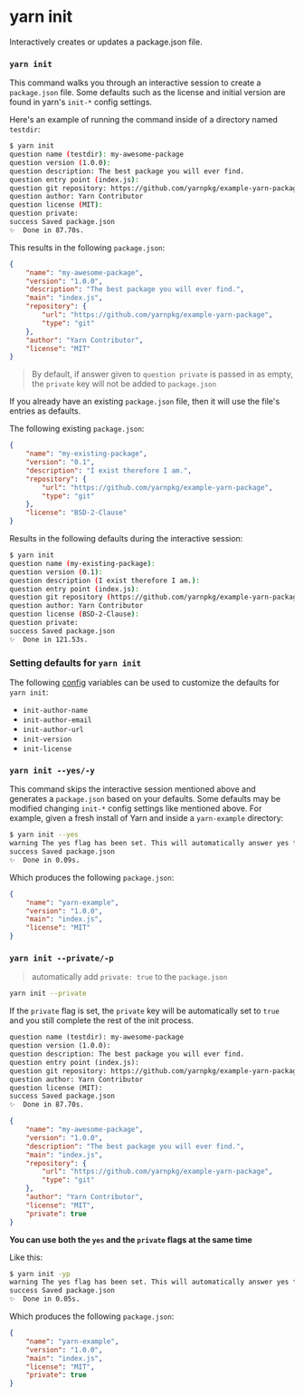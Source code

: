 # yarn init

Interactively creates or updates a package.json file.

### `yarn init`

This command walks you through an interactive session to create a `package.json` file. Some defaults such as the license and initial version are found in yarn's `init-*` config settings.

Here's an example of running the command inside of a directory named `testdir`:

```bash
$ yarn init
question name (testdir): my-awesome-package
question version (1.0.0):
question description: The best package you will ever find.
question entry point (index.js):
question git repository: https://github.com/yarnpkg/example-yarn-package
question author: Yarn Contributor
question license (MIT):
question private:
success Saved package.json
✨  Done in 87.70s.
```

This results in the following `package.json`:

```json
{
    "name": "my-awesome-package",
    "version": "1.0.0",
    "description": "The best package you will ever find.",
    "main": "index.js",
    "repository": {
        "url": "https://github.com/yarnpkg/example-yarn-package",
        "type": "git"
    },
    "author": "Yarn Contributor",
    "license": "MIT"
}
```

> By default, if answer given to `question private` is passed in as empty, the `private` key will not be added to `package.json`

If you already have an existing `package.json` file, then it will use the
file's entries as defaults.

The following existing `package.json`:

```json
{
    "name": "my-existing-package",
    "version": "0.1",
    "description": "I exist therefore I am.",
    "repository": {
        "url": "https://github.com/yarnpkg/example-yarn-package",
        "type": "git"
    },
    "license": "BSD-2-Clause"
}
```

Results in the following defaults during the interactive session:

```bash
$ yarn init
question name (my-existing-package):
question version (0.1):
question description (I exist therefore I am.):
question entry point (index.js):
question git repository (https://github.com/yarnpkg/example-yarn-package):
question author: Yarn Contributor
question license (BSD-2-Clause):
question private:
success Saved package.json
✨  Done in 121.53s.
```

### Setting defaults for `yarn init`

The following [config](./config) variables can be used to
customize the defaults for `yarn init`:

- `init-author-name`
- `init-author-email`
- `init-author-url`
- `init-version`
- `init-license`
  <!--- `init-private` waiting for https://github.com/yarnpkg/yarn/pull/4377 -->

### `yarn init --yes/-y`

This command skips the interactive session mentioned above and generates a `package.json` based on your defaults. Some defaults may be modified changing `init-*` config settings like mentioned above. For example, given a fresh install of Yarn and inside a `yarn-example` directory:

```bash
$ yarn init --yes
warning The yes flag has been set. This will automatically answer yes to all questions which may have security implications.
success Saved package.json
✨  Done in 0.09s.
```

Which produces the following `package.json`:

```json
{
    "name": "yarn-example",
    "version": "1.0.0",
    "main": "index.js",
    "license": "MIT"
}
```

### `yarn init --private/-p`

> automatically add `private: true` to the `package.json`

```bash
yarn init --private
```

If the `private` flag is set, the `private` key will be automatically set to `true` and you still complete the rest of the init process.

```txt
question name (testdir): my-awesome-package
question version (1.0.0):
question description: The best package you will ever find.
question entry point (index.js):
question git repository: https://github.com/yarnpkg/example-yarn-package
question author: Yarn Contributor
question license (MIT):
success Saved package.json
✨  Done in 87.70s.
```

```json
{
    "name": "my-awesome-package",
    "version": "1.0.0",
    "description": "The best package you will ever find.",
    "main": "index.js",
    "repository": {
        "url": "https://github.com/yarnpkg/example-yarn-package",
        "type": "git"
    },
    "author": "Yarn Contributor",
    "license": "MIT",
    "private": true
}
```

**You can use both the `yes` and the `private` flags at the same time**

Like this:

```bash
$ yarn init -yp
warning The yes flag has been set. This will automatically answer yes to all questions which may have security implications.
success Saved package.json
✨  Done in 0.05s.
```

Which produces the following `package.json`:

```json
{
    "name": "yarn-example",
    "version": "1.0.0",
    "main": "index.js",
    "license": "MIT",
    "private": true
}
```
